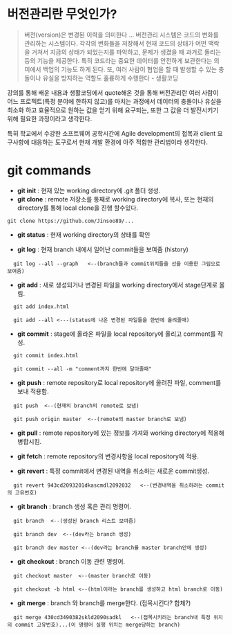 # 버전관리란 무엇인가?

> 버전(version)은 변경된 이력을 의미한다 ... 버전관리 시스템은 코드의 변화를 관리하는 시스템이다. 각각의 변화들을 저장해서 현재 코드의 상태가 어떤 맥락을 거쳐서 지금의 상태가 되었는지를 파악하고, 문제가 생겼을 때 과거로 돌리는 등의 기능을 제공한다. 특히 코드라는 중요한 데이터를 안전하게 보관한다는 의미에서 백업의 기능도 하게 된다. 또, 여러 사람이 협업을 할 때 발생할 수 있는 충돌이나 유실을 방지하는 역할도 훌륭하게 수행한다 - 생활코딩

강의를 통해 배운 내용과 생활코딩에서 quote해온 것을 통해 버전관리란 여러 사람이 어느 프로젝트(특정 분야에 한하지 않고)를 마치는 과정에서 데이터의 충돌이나 유실을 최소화 하고 효율적으로 원하는 값을 얻기 위해 요구되는, 또한 그 값을 더 발전시키기 위해 필요한 과정이라고 생각한다.

특히 학교에서 수강한 소프트웨어 공학시간에 Agile development의 접목과 client 요구사항에 대응하는 도구로서 현재 개발 환경에 아주 적합한 관리법이라 생각한다.

# git commands 

* **git init** : 현재 있는 working directory에 .git 폴더 생성.
* **git clone** : remote 저장소를 통째로 working directory에 복사, 또는 현재의 directory를 통해 local clone을 진행 할수있다.
```
git clone https://github.com/Jinsoo89/...
```

* **git status** : 현재 working directory의 상태를 확인

* **git log** : 현재 branch 내에서 일어난 commit들을 보여줌 (history)
```
  git log --all --graph   <--(branch들과 commit위치들을 선을 이용한 그림으로 보여줌)
```

* **git add** : 새로 생성되거나 변경된 파일을 working directory에서 stage단계로 올림.  
```
  git add index.html
```
```
  git add --all <---(status에 나온 변경된 파일들을 한번에 올려줄때)
```
* **git commit** : stage에 올라온 파일을 local repository에 올리고 comment를 작성.
```
  git commit index.html
```
```
  git commit --all -m "comment까지 한번에 달아줄때"
```

* **git push** : remote repository로 local repository에 올려진 파일, comment를 보내 적용함.
```
  git push  <--(현재의 branch의 remote로 보냄)
```
```
  git push origin master  <--(remote의 master branch로 보냄)
```

* **git pull** : remote repository에 있는 정보를 가져와 working directory에 적용해 병합시킴.

* **git fetch** : remote repository의 변경사항을 local repository에 적용.

* **git revert** : 특정 commit에서 변경된 내역을 취소하는 새로운 commit생성.
```
  git revert 943cd2093201dkascmdl2092032   <--(변경내역을 취소하려는 commit의 고유번호)
```

* **git branch** : branch 생성 혹은 관리 명령어.
```
  git branch  <--(생성된 branch 리스트 보여줌)
```
```
  git branch dev  <--(dev라는 branch 생성)
```
```
  git branch dev master <--(dev라는 branch를 master branch안에 생성)
```

* **git checkout** : branch 이동 관련 명령어.
```
  git checkout master  <--(master branch로 이동)
```
```
  git checkout -b html <--(html이라는 branch를 생성하고 html branch로 이동)
```

* **git merge** : branch 와 branch를 merge한다. (접목시킨다? 합체?)
```
  git merge 430cd3490382skld2090sadkl   <--(접목시키려는 branch내 특정 위치의 commit 고유번호)...(이 명령어 실행 위치는 merge당하는 branch)
```

